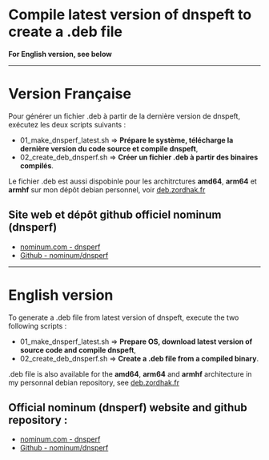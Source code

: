 Compile latest version of dnspeft to create a .deb file
===================================================

**For English version, see below**

---

# Version Française

Pour générer un fichier .deb à partir de la dernière version de dnspeft, exécutez les deux scripts suivants :
+ 01_make_dnsperf_latest.sh => **Prépare le système, télécharge la dernière version du code source et compile dnspeft**,
+ 02_create_deb_dnsperf.sh => **Créer un fichier .deb à partir des binaires compilés**.

Le fichier .deb est aussi dispobinle pour les architrctures **amd64**, **arm64** et **armhf** sur mon dépôt debian personnel, voir [deb.zordhak.fr](https://deb.zordhak.fr)

## Site web et dépôt github officiel nominum (dnsperf)
+ [nominum.com - dnsperf](https://www.nominum.com/measurement-tools/)
+ [Github - nominum/dnsperf](https://github.com/nominum/dnsperf)

---

# English version

To generate a .deb file from latest version of dnspeft, execute the two following scripts :
+ 01_make_dnsperf_latest.sh => **Prepare OS, download latest version of source code and compile dnspeft**,
+ 02_create_deb_dnsperf.sh => **Create a .deb file from a compiled binary**.

.deb file is also available for the **amd64**, **arm64** and **armhf** architecture in my personnal debian repository, see [deb.zordhak.fr](https://deb.zordhak.fr)

## Official nominum (dnsperf) website and github repository :
+ [nominum.com - dnsperf](https://www.nominum.com/measurement-tools/)
+ [Github - nominum/dnsperf](https://github.com/nominum/dnsperf)

